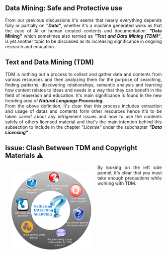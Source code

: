 ## Data Mining: Safe and Protective use
<p align="justify">
From our previous discussions it's seems that nearly everything depends fully or partially on <b><i>"Data"</i></b>, whether it's a machine generated woks as that the case of AI or human created contents and documentation.
  <b>"Data Mining"</b> which sometimes also termed as <b><i>"Text and Data Mining (TDM)"</b></i>, is yet another topic to be discussed as its increasing significance in ongoing research and education.
  </p>
 
 ## Text and Data Mining (TDM)
  <p align="justify">
  TDM is nothing but a process to collect and gather data and contents from various resources and then analyzing them for the purpose of searching, finding patterns, discovering relationships, semantic analysis and learning how content relates to ideas and needs in a way that they can benefit in the field of reaserach and education. It's main significance is found in the new trending area of <b><i>Natural Language Processing</i></b>.</br>
  From the above definition, it's clear that this process includes extraction and usage of datas and contents form other resources hence it's to be taken careof about any infrigement issues and how to use the contents safely of others licensed material and that's the main intention behind this subsection to include in the chapter <i>"License"</i> under the subchapter <b><i>"Data Licensing"</i></b> . 
  </p>
  
  ## Issue: Clash Between TDM and Copyright Materials :warning:
  <img src="https://github.com/IIITM-Jay/Data-Licenses/blob/master/D.png" width="51%" align="left" hspace="20" vspace="20">
 <p align="justify">
    By looking on the left side pannel, it's clear that you must take enough precautions while working with TDM.
  </p>
